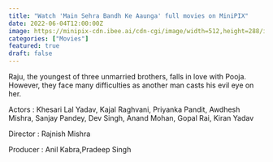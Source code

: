 ```yaml
---
title: "Watch 'Main Sehra Bandh Ke Aaunga' full movies on MiniPIX"
date: 2022-06-04T12:00:00Z
image: https://minipix-cdn.ibee.ai/cdn-cgi/image/width=512,height=288/images/44681cab-ca2d-4047-939a-2788ee443dae.png
categories: ["Movies"]
featured: true
draft: false
---
```


Raju, the youngest of three unmarried brothers, falls in love with Pooja. However, they face many difficulties as another man casts his evil eye on her.

Actors : Khesari Lal Yadav, Kajal Raghvani, Priyanka Pandit, Awdhesh Mishra, Sanjay Pandey, Dev Singh, Anand Mohan, Gopal Rai, Kiran Yadav

Director : Rajnish Mishra

Producer : Anil Kabra,Pradeep Singh
